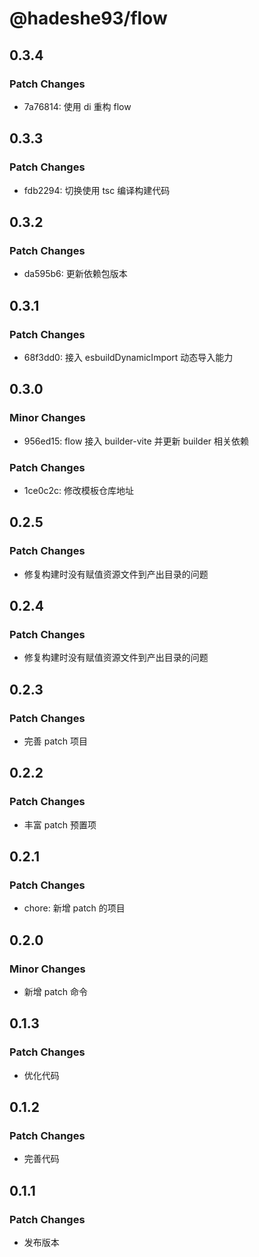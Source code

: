 # @hadeshe93/flow

## 0.3.4

### Patch Changes

- 7a76814: 使用 di 重构 flow

## 0.3.3

### Patch Changes

- fdb2294: 切换使用 tsc 编译构建代码

## 0.3.2

### Patch Changes

- da595b6: 更新依赖包版本

## 0.3.1

### Patch Changes

- 68f3dd0: 接入 esbuildDynamicImport 动态导入能力

## 0.3.0

### Minor Changes

- 956ed15: flow 接入 builder-vite 并更新 builder 相关依赖

### Patch Changes

- 1ce0c2c: 修改模板仓库地址

## 0.2.5

### Patch Changes

- 修复构建时没有赋值资源文件到产出目录的问题

## 0.2.4

### Patch Changes

- 修复构建时没有赋值资源文件到产出目录的问题

## 0.2.3

### Patch Changes

- 完善 patch 项目

## 0.2.2

### Patch Changes

- 丰富 patch 预置项

## 0.2.1

### Patch Changes

- chore: 新增 patch 的项目

## 0.2.0

### Minor Changes

- 新增 patch 命令

## 0.1.3

### Patch Changes

- 优化代码

## 0.1.2

### Patch Changes

- 完善代码

## 0.1.1

### Patch Changes

- 发布版本

